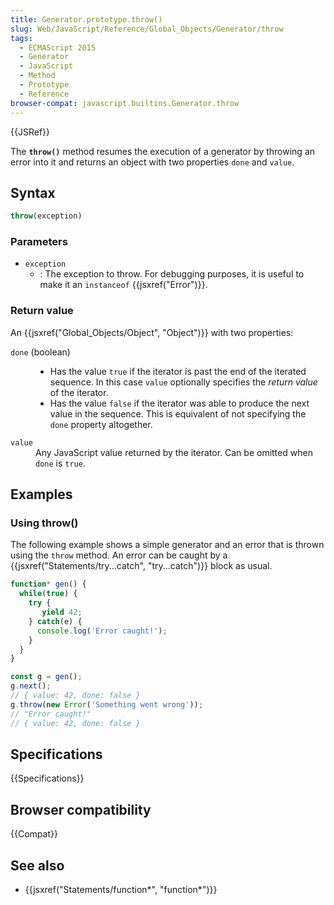 ```yaml
---
title: Generator.prototype.throw()
slug: Web/JavaScript/Reference/Global_Objects/Generator/throw
tags:
  - ECMAScript 2015
  - Generator
  - JavaScript
  - Method
  - Prototype
  - Reference
browser-compat: javascript.builtins.Generator.throw
---
```

{{JSRef}}

The **`throw()`** method resumes the execution of a generator by throwing an
error into it and returns an object with two properties `done` and `value`.

## Syntax

```js
throw(exception)
```

### Parameters

*   `exception`
    *   : The exception to throw. For debugging purposes, it is useful to make it an
        `instanceof` {{jsxref("Error")}}.

### Return value

An {{jsxref("Global_Objects/Object", "Object")}} with two
properties:

<dl><dt><code>done</code> (boolean)</dt><dd><ul><li>Has the value <code>true</code> if the iterator is past the end of the iterated
sequence. In this case <code>value</code> optionally specifies the <em>return
value</em> of the iterator.</li><li>Has the value <code>false</code> if the iterator was able to produce the next
value in the sequence. This is equivalent of not specifying the <code>done</code>
property altogether.</li></ul></dd><dt><code>value</code></dt><dd>Any JavaScript value returned by the iterator. Can be omitted when <code>done</code>
is <code>true</code>.</dd></dl>

## Examples

### Using throw()

The following example shows a simple generator and an error that is thrown using
the `throw` method. An error can be caught by a
{{jsxref("Statements/try...catch", "try...catch")}} block as
usual.

```js
function* gen() {
  while(true) {
    try {
       yield 42;
    } catch(e) {
      console.log('Error caught!');
    }
  }
}

const g = gen();
g.next();
// { value: 42, done: false }
g.throw(new Error('Something went wrong'));
// "Error caught!"
// { value: 42, done: false }
```

## Specifications

{{Specifications}}

## Browser compatibility

{{Compat}}

## See also

*   {{jsxref("Statements/function*", "function*")}}
